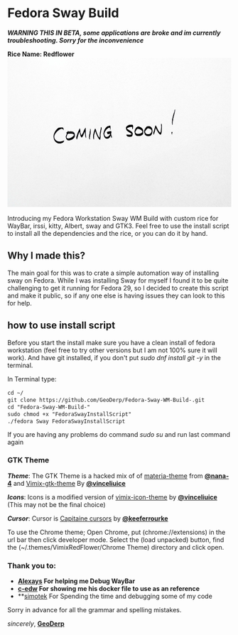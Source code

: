 # Fedora Sway Build

***WARNING THIS IN BETA, some applications are broke and im currently troubleshooting. Sorry for the inconvenience***

**Rice Name: Redflower**
![alt text](https://raw.githubusercontent.com/GeoDerp/Fedora-Sway-WM-Build-/master/Images/img.png)

Introducing my Fedora Workstation Sway WM Build with custom rice for WayBar, irssi, kitty, Albert, sway and GTK3.
Feel free to use the install script to install all the dependencies and the rice, or you can do it by hand.    

## Why I made this?
The main goal for this was to crate a simple automation way of installing sway on Fedora.
 While I was installing Sway for myself I found it to be quite challenging to get it running for Fedora 29, so I decided to create this script and make it public, so if any one else is having issues they can look to this for help.

## how to use install script

Before you start the install make sure you have a clean install of fedora workstation (feel free to try other versions but I am not 100% sure it will work).
And have git installed, if you don't put *sudo dnf install git -y* in the terminal.

In Terminal type:
```console
cd ~/
git clone https://github.com/GeoDerp/Fedora-Sway-WM-Build-.git
cd "Fedora-Sway-WM-Build-"
sudo chmod +x "FedoraSwayInstallScript"
./fedora Sway FedoraSwayInstallScript
```
If you are having any problems do command *sudo su* and run last command again

### GTK Theme
***Theme***:
The GTK Theme is a hacked mix of of [materia-theme](https://github.com/nana-4/materia-theme) from [**@nana-4**](https://github.com/nana-4)
and [Vimix-gtk-theme](https://github.com/vinceliuice/vimix-gtk-themes) By [**@vinceliuice**](https://github.com/vinceliuice)

***Icons***:
Icons is a modified version of [vimix-icon-theme](https://github.com/vinceliuice/vimix-icon-theme) by [**@vinceliuice**](https://github.com/vinceliuice) (This may not be the final choice)

***Cursor***:
Cursor is [Capitaine cursors](https://github.com/keeferrourke/capitaine-cursors) by [**@keeferrourke**](https://github.com/vinceliuice)

To use the Chrome theme;
Open Chrome, put (chrome://extensions) in the url bar then click developer mode.
Select the (load unpacked) button, find the (~/.themes/VimixRedFlower/Chrome Theme) directory and click open.

### Thank you to:

* **[Alexays](https://github.com/Alexays) For helping me Debug WayBar**
* **[c-edw](https://github.com/c-edw) For showing me his docker file to use as an reference**   
* **[simotek](https://github.com/simotek) For Spending the time and debugging some of my code

Sorry in advance for all the grammar and spelling mistakes.

*sincerely*, [**GeoDerp**](https://github.com/GeoDerp)
